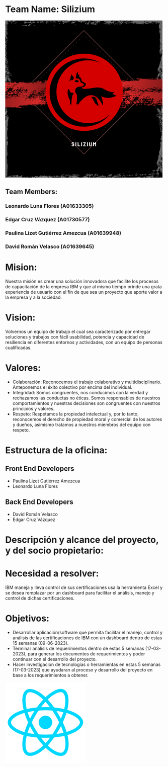 # Team Name: Silizium
![](SiliziumLogo.png)

## Team Members: 
### Leonardo Luna Flores (A01633305)
### Edgar Cruz Vázquez (A01730577)
### Paulina Lizet Gutiérrez Amezcua (A01639948)
### David Román Velasco (A01639645)

# Mision:

Nuestra misión es crear una solución innovadora que facilite los procesos de capacitación de la empresa IBM y que al mismo tiempo brinde una grata experiencia de usuario con el fin de que sea un proyecto que aporte valor a la empresa y a la sociedad.

# Vision:

Volvernos un equipo de trabajo el cual sea caracterizado por entregar soluciones y trabajos con fácil usabilidad, potencia y capacidad de resiliencia en diferentes entornos y actividades, con un equipo de personas cualificadas. 

# Valores:
* Colaboración: Reconocemos el trabajo colaborativo y multidisciplinario. Anteponemos el éxito colectivo por encima del individual.
* Integridad: Somos congruentes, nos conducimos con la verdad y rechazamos las conductas no éticas. Somos responsables de nuestros comportamientos y nuestras decisiones son congruentes con nuestros principios y valores.
* Respeto: Respetamos la propiedad intelectual y, por lo tanto, reconocemos el derecho de propiedad moral y comercial de los autores y dueños, asimismo tratamos a nuestros miembros del equipo con respeto.

# Estructura de la oficina:
## Front End Developers
* Paulina Lizet Gutiérrez Amezcua
* Leonardo Luna Flores

## Back End Developers
* David Román Velasco 
* Edgar Cruz Vázquez

# Descripción y alcance del proyecto, y del socio propietario:

# Necesidad a resolver:
IBM maneja y lleva control de sus certificaciones usa la herramienta Excel y se desea remplazar por un dashboard para facilitar el análisis, manejo y control de dichas certificaciones.

# Objetivos: 
* Desarrollar aplicación/software que permita facilitar el manejo, control y análisis de las certificaciones de IBM con un dashboard dentro de estas 15 semanas (09-06-2023).
* Terminar análisis de requerimientos dentro de estas 5 semanas (17-03-2023), para generar los documentos de requerimientos y poder continuar con el desarrollo del proyecto.
* Hacer investigacion de tecnologías o herramientas en estas 5 semanas (17-03-2023) que ayudaran al proceso y desarrollo del proyecto en base a los requerimientos a obtener.

![](reactjs.png)


